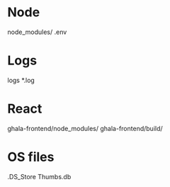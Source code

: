 # Node
node_modules/
.env

# Logs
logs
*.log

# React
ghala-frontend/node_modules/
ghala-frontend/build/

# OS files
.DS_Store
Thumbs.db
